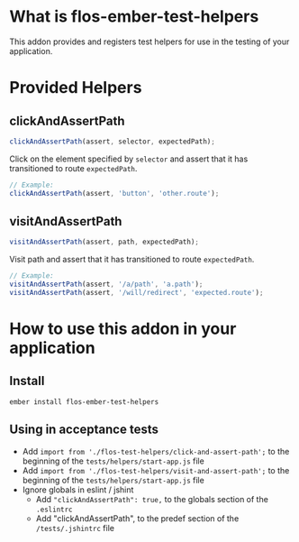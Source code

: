 # What is flos-ember-test-helpers

This addon provides and registers test helpers for use in the testing of your application.

# Provided Helpers

## clickAndAssertPath

```js
clickAndAssertPath(assert, selector, expectedPath);
```

Click on the element specified by `selector` and assert that it has transitioned to route `expectedPath`.

```js
// Example:
clickAndAssertPath(assert, 'button', 'other.route');
```

## visitAndAssertPath

```js
visitAndAssertPath(assert, path, expectedPath);
```

Visit path and assert that it has transitioned to route `expectedPath`.

```js
// Example:
visitAndAssertPath(assert, '/a/path', 'a.path');
visitAndAssertPath(assert, '/will/redirect', 'expected.route');
```

# How to use this addon in your application
  
## Install

```
ember install flos-ember-test-helpers
```

## Using in acceptance tests

* Add `import from './flos-test-helpers/click-and-assert-path';` to the beginning of the `tests/helpers/start-app.js` file
* Add `import from './flos-test-helpers/visit-and-assert-path';` to the beginning of the `tests/helpers/start-app.js` file
* Ignore globals in eslint / jshint
  * Add `"clickAndAssertPath": true,` to the globals section of the `.eslintrc`
  * Add "clickAndAssertPath", to the predef section of the `/tests/.jshintrc` file

